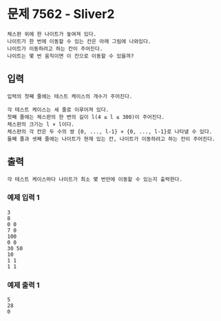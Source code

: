 # 문제 7562 - Sliver2
    체스판 위에 한 나이트가 놓여져 있다. 
    나이트가 한 번에 이동할 수 있는 칸은 아래 그림에 나와있다. 
    나이트가 이동하려고 하는 칸이 주어진다. 
    나이트는 몇 번 움직이면 이 칸으로 이동할 수 있을까?

## 입력
    입력의 첫째 줄에는 테스트 케이스의 개수가 주어진다.
    
    각 테스트 케이스는 세 줄로 이루어져 있다. 
    첫째 줄에는 체스판의 한 변의 길이 l(4 ≤ l ≤ 300)이 주어진다. 
    체스판의 크기는 l × l이다. 
    체스판의 각 칸은 두 수의 쌍 {0, ..., l-1} × {0, ..., l-1}로 나타낼 수 있다. 
    둘째 줄과 셋째 줄에는 나이트가 현재 있는 칸, 나이트가 이동하려고 하는 칸이 주어진다.

## 출력
    각 테스트 케이스마다 나이트가 최소 몇 번만에 이동할 수 있는지 출력한다.

### 예제 입력 1
    3
    8
    0 0
    7 0
    100
    0 0
    30 50
    10
    1 1
    1 1
### 예제 출력 1
    5
    28
    0